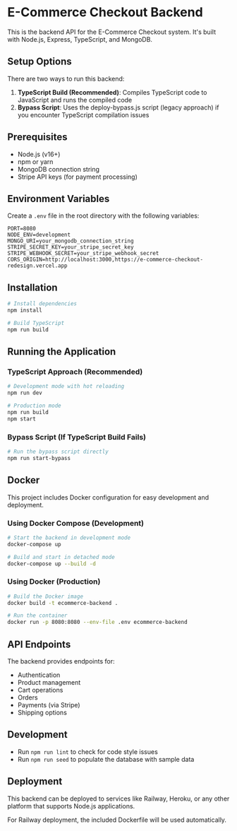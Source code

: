 # E-Commerce Checkout Backend

This is the backend API for the E-Commerce Checkout system. It's built with Node.js, Express, TypeScript, and MongoDB.

## Setup Options

There are two ways to run this backend:

1. **TypeScript Build (Recommended)**: Compiles TypeScript code to JavaScript and runs the compiled code
2. **Bypass Script**: Uses the deploy-bypass.js script (legacy approach) if you encounter TypeScript compilation issues

## Prerequisites

- Node.js (v16+)
- npm or yarn
- MongoDB connection string
- Stripe API keys (for payment processing)

## Environment Variables

Create a `.env` file in the root directory with the following variables:

```
PORT=8080
NODE_ENV=development
MONGO_URI=your_mongodb_connection_string
STRIPE_SECRET_KEY=your_stripe_secret_key
STRIPE_WEBHOOK_SECRET=your_stripe_webhook_secret
CORS_ORIGIN=http://localhost:3000,https://e-commerce-checkout-redesign.vercel.app
```

## Installation

```bash
# Install dependencies
npm install

# Build TypeScript
npm run build
```

## Running the Application

### TypeScript Approach (Recommended)

```bash
# Development mode with hot reloading
npm run dev

# Production mode
npm run build
npm start
```

### Bypass Script (If TypeScript Build Fails)

```bash
# Run the bypass script directly
npm run start-bypass
```

## Docker

This project includes Docker configuration for easy development and deployment.

### Using Docker Compose (Development)

```bash
# Start the backend in development mode
docker-compose up

# Build and start in detached mode
docker-compose up --build -d
```

### Using Docker (Production)

```bash
# Build the Docker image
docker build -t ecommerce-backend .

# Run the container
docker run -p 8080:8080 --env-file .env ecommerce-backend
```

## API Endpoints

The backend provides endpoints for:

- Authentication
- Product management
- Cart operations
- Orders
- Payments (via Stripe)
- Shipping options

## Development

- Run `npm run lint` to check for code style issues
- Run `npm run seed` to populate the database with sample data

## Deployment

This backend can be deployed to services like Railway, Heroku, or any other platform that supports Node.js applications.

For Railway deployment, the included Dockerfile will be used automatically.